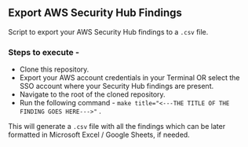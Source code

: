 ## Export AWS Security Hub Findings

Script to export your AWS Security Hub findings to a `.csv` file.

### Steps to execute -

- Clone this repository.
- Export your AWS account credentials in your Terminal OR select the SSO account where your Security Hub findings are present.
- Navigate to the root of the cloned repository.
- Run the following command - `make title="<---THE TITLE OF THE FINDING GOES HERE--->"` .

This will generate a `.csv` file with all the findings which can be later formatted in Microsoft Excel / Google Sheets, if needed.
